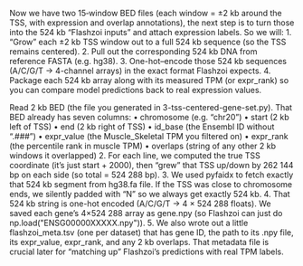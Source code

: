 Now we have two 15‐window BED files (each window = ±2 kb around the TSS, with expression and overlap annotations),
the next step is to turn those into the 524 kb “Flashzoi inputs” and attach expression labels.
So we will:
	1.	“Grow” each ±2 kb TSS window out to a full 524 kb sequence (so the TSS remains centered).
	2.	Pull out the corresponding 524 kb DNA from reference FASTA (e.g. hg38).
	3.	One-hot–encode those 524 kb sequences (A/C/G/T → 4-channel arrays) in the exact format Flashzoi expects.
	4.	Package each 524 kb array along with its measured TPM (or expr_rank) so you can compare model predictions back to real expression values.


Read 2 kb BED (the file you generated in 3-tss-centered-gene-set.py). That BED already has seven columns:
• chromosome (e.g. “chr20”)
• start (2 kb left of TSS)
• end (2 kb right of TSS)
• id_base (the Ensembl ID without “.###”)
• expr_value (the Muscle_Skeletal TPM you filtered on)
• expr_rank (the percentile rank in muscle TPM)
• overlaps (string of any other 2 kb windows it overlapped)
	2.	For each line, we computed the true TSS coordinate (it’s just start + 2000), then “grew” that TSS up/down by 262 144 bp on each side (so total = 524 288 bp).
	3.	We used pyfaidx to fetch exactly that 524 kb segment from hg38.fa file. If the TSS was close to chromosome ends, we silently padded with “N” so we always get exactly 524 kb.
	4.	That 524 kb string is one-hot encoded (A/C/G/T → 4 × 524 288 floats). We saved each gene’s 4×524 288 array as gene.npy (so Flashzoi can just do np.load("ENSG00000XXXXX.npy")).
	5.	We also wrote out a little flashzoi_meta.tsv (one per dataset) that has gene ID, the path to its .npy file, its expr_value, expr_rank, and any 2 kb overlaps. That metadata file is crucial later for “matching up” Flashzoi’s predictions with real TPM labels.